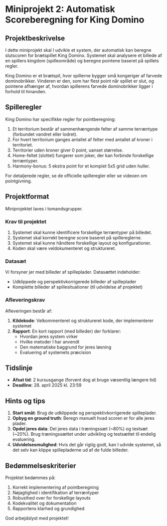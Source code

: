 # Miniprojekt 2: Automatisk Scoreberegning for King Domino

## Projektbeskrivelse
I dette miniprojekt skal I udvikle et system, der automatisk kan beregne slutscoren for brætspillet King Domino. Systemet skal analysere et billede af en spillers kingdom (spilleområde) og beregne pointene baseret på spillets regler.

King Domino er et brætspil, hvor spillerne bygger små kongeriger af farvede dominobrikker. Vinderen er den, som har flest point når spillet er slut, og pointene afhænger af, hvordan spillerens farvede dominobrikker ligger i forhold til hinanden.

## Spilleregler
King Domino har specifikke regler for pointberegning:

1. Et territorium består af sammenhængende felter af samme terræntype (forbundet vandret eller lodret).
2. For hvert territorium ganges antallet af felter med antallet af kroner i territoriet.
3. Territorier uden kroner giver 0 point, uanset størrelse.
4. Home-feltet (slottet) fungerer som joker, der kan forbinde forskellige terræntyper.
5. Harmony-bonus: 5 ekstra point for et komplet 5x5 grid uden huller.

For detaljerede regler, se de officielle spilleregler eller se videoen om pointgivning.

## Projektformat
Miniprojektet laves i tomandsgrupper.

### Krav til projektet
1. Systemet skal kunne identificere forskellige terræntyper på billedet.
2. Systemet skal korrekt beregne score baseret på spillereglerne.
3. Systemet skal kunne håndtere forskellige layout og konfigurationer.
4. Koden skal være veldokumenteret og struktureret.

### Datasæt
Vi forsyner jer med billeder af spilleplader. Datasættet indeholder:
- Udklippede og perspektivkorrigerede billeder af spilleplader
- Komplette billeder af spillesituationer (til udvidelse af projektet)

### Afleveringskrav
Afleveringen består af:
1. **Kildekode**: Velkommenteret og struktureret kode, der implementerer systemet
2. **Rapport**: En kort rapport (med billeder) der forklarer:
   - Hvordan jeres system virker
   - Hvilke metoder I har anvendt
   - Den matematiske baggrund for jeres løsning
   - Evaluering af systemets præcision

## Tidslinje
- **Afsat tid**: 2 kursusgange (forvent dog at bruge væsentlig længere tid)
- **Deadline**: 28. april 2025 kl. 23:59

## Hints og tips
1. **Start småt**: Brug de udklippede og perspektivkorrigerede spilleplader.
2. **Opbyg en ground truth**: Beregn manuelt hvad scoren er for alle jeres plader.
3. **Opdel jeres data**: Del jeres data i træningssæt (~80%) og testsæt (~20%). Brug træningssættet under udvikling og testsættet til endelig evaluering.
4. **Udvidelsesmulighed**: Hvis det går rigtig godt, kan I udvide systemet, så det selv kan klippe spillepladerne ud af de fulde billeder.


## Bedømmelseskriterier
Projektet bedømmes på:
1. Korrekt implementering af pointberegning
2. Nøjagtighed i identifikation af terræntyper
3. Robusthed over for forskellige layouts
4. Kodekvalitet og dokumentation
5. Rapportens klarhed og grundighed

God arbejdslyst med projektet!
